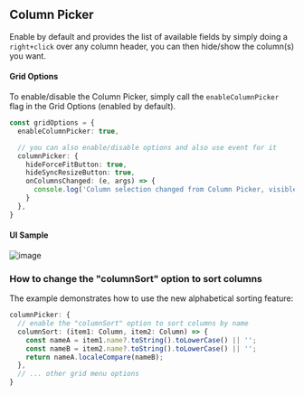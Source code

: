 ## Column Picker
Enable by default and provides the list of available fields by simply doing a `right+click` over any column header, you can then hide/show the column(s) you want.

#### Grid Options
To enable/disable the Column Picker, simply call the `enableColumnPicker` flag in the Grid Options (enabled by default).

```ts
const gridOptions = {
  enableColumnPicker: true,

  // you can also enable/disable options and also use event for it
  columnPicker: {
    hideForceFitButton: true,
    hideSyncResizeButton: true,
    onColumnsChanged: (e, args) => {
      console.log('Column selection changed from Column Picker, visible columns: ', args.visibleColumns);
    }
  },
}
```
#### UI Sample
![image](https://user-images.githubusercontent.com/643976/71301681-6cfc3a00-2370-11ea-9c84-be880f345bcd.png)

### How to change the "columnSort" option to sort columns
The example demonstrates how to use the new alphabetical sorting feature:

```typescript
columnPicker: {
  // enable the "columnSort" option to sort columns by name
  columnSort: (item1: Column, item2: Column) => {
    const nameA = item1.name?.toString().toLowerCase() || '';
    const nameB = item2.name?.toString().toLowerCase() || '';
    return nameA.localeCompare(nameB);
  },
  // ... other grid menu options
}
```